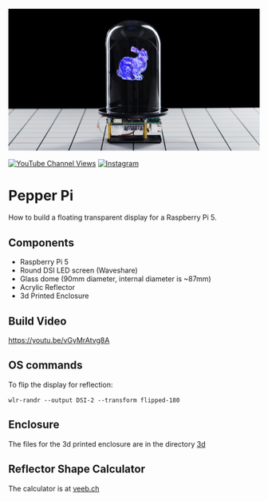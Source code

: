 ![Action Shot](/images/Pepper_thumb_1.jpg)

[![YouTube Channel Views](https://img.shields.io/youtube/channel/views/UCz5BOU9J9pB_O0B8-rDjCWQ?style=flat&logo=youtube&logoColor=red&labelColor=white&color=ffed53)](https://www.youtube.com/channel/UCz5BOU9J9pB_O0B8-rDjCWQ) [![Instagram](https://img.shields.io/github/stars/veebch?style=flat&logo=github&logoColor=black&labelColor=white&color=ffed53)](https://www.instagram.com/v_e_e_b/)

# Pepper Pi

How to build a floating transparent display for a Raspberry Pi 5.

## Components
- Raspberry Pi 5
- Round DSI LED screen (Waveshare)
- Glass dome (90mm diameter, internal diameter is ~87mm)
- Acrylic Reflector
- 3d Printed Enclosure

## Build Video

https://youtu.be/vGyMrAtvg8A

## OS commands
To flip the display for reflection:
```
wlr-randr --output DSI-2 --transform flipped-180
```
## Enclosure 

The files for the 3d printed enclosure are in the directory [3d](./3d)

## Reflector Shape Calculator

The calculator is at [veeb.ch](https://www.veeb.ch/projects/the-valley-beneath-the-pepper-dome)






